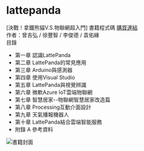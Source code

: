 # lattepanda
[決戰！拿鐵熊貓V.S.物聯網超入門] 書籍程式碼   [購買連結](http://www.cavedu.com)<br>
作者：曾吉弘 / 徐豐智 / 李俊德 / 袁佑緣 <br>
目錄<br>
* 第一章	認識LattePanda<br>
* 第二章	LattePanda的常見應用<br>
* 第三章	Arduino與感測器<br>
* 第四章	使用Visual Studio<br>
* 第五章	LattePanda與視覺辨識<br>
* 第六章	微軟Azure IoT雲端物聯網<br>
* 第七章	智慧居家--物聯網智慧居家改造篇<br>
* 第八章	Processing互動介面設計<br>
* 第九章	天氣播報機器人<br>
* 第十章	LattePanda結合雲端智能服務<br>
* 附錄  A  參考資料<br>

![書籍封面](https://i.imgur.com/HR4sCEC.jpg)
